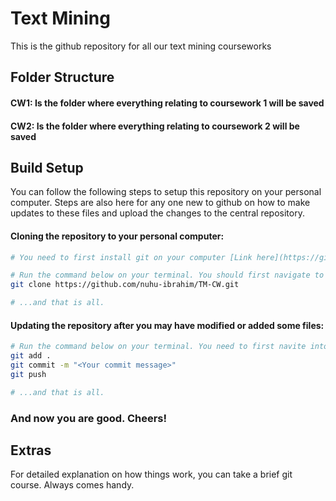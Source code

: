 # Text Mining
This is the github repository for all our text mining courseworks

## Folder Structure
#### CW1: Is the folder where everything relating to coursework 1 will be saved
#### CW2: Is the folder where everything relating to coursework 2 will be saved

## Build Setup
You can follow the following steps to setup this repository on your personal computer. Steps are also here for any one new to github on how to make updates to these files and upload the changes to the central repository. 

#### Cloning the repository to your personal computer:
```bash
# You need to first install git on your computer [Link here](https://git-scm.com/book/en/v2/Getting-Started-Installing-Git)

# Run the command below on your terminal. You should first navigate to the location where you would like the TM-CW folder to be located.
git clone https://github.com/nuhu-ibrahim/TM-CW.git

# ...and that is all.
```

#### Updating the repository after you may have modified or added some files:

```bash
# Run the command below on your terminal. You need to first navite into the TM-CW folder.
git add .
git commit -m "<Your commit message>"
git push

# ...and that is all.
```
### And now you are good. Cheers!

## Extras



For detailed explanation on how things work, you can take a brief git course. Always comes handy.
